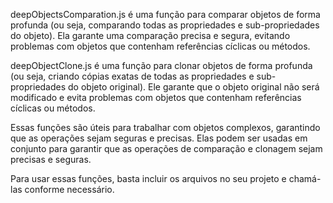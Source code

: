 deepObjectsComparation.js é uma função para comparar objetos de forma profunda (ou seja, comparando todas as propriedades e sub-propriedades do objeto). Ela garante uma comparação precisa e segura, evitando problemas com objetos que contenham referências cíclicas ou métodos.

deepObjectClone.js é uma função para clonar objetos de forma profunda (ou seja, criando cópias exatas de todas as propriedades e sub-propriedades do objeto original). Ele garante que o objeto original não será modificado e evita problemas com objetos que contenham referências cíclicas ou métodos.

Essas funções são úteis para trabalhar com objetos complexos, garantindo que as operações sejam seguras e precisas. Elas podem ser usadas em conjunto para garantir que as operações de comparação e clonagem sejam precisas e seguras.

Para usar essas funções, basta incluir os arquivos no seu projeto e chamá-las conforme necessário.
